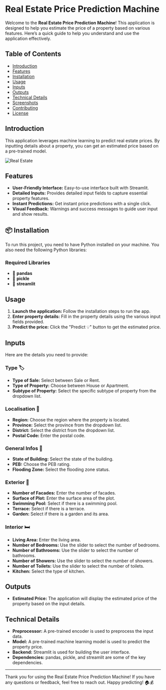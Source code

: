 # Real Estate Price Prediction Machine

Welcome to the **Real Estate Price Prediction Machine**! This application is designed to help you estimate the price of a property based on various features. Here’s a quick guide to help you understand and use the application effectively.

## Table of Contents

- [Introduction](#introduction)
- [Features](#features)
- [Installation](#installation)
- [Usage](#usage)
- [Inputs](#inputs)
- [Outputs](#outputs)
- [Technical Details](#technical-details)
- [Screenshots](#screenshots)
- [Contributing](#contributing)
- [License](#license)

## Introduction

This application leverages machine learning to predict real estate prices. By inputting details about a property, you can get an estimated price based on a pre-trained model.

![Real Estate](https://miro.medium.com/v2/resize:fit:1200/0*NCO1DF14J42HEQWR.jpg)

## Features

- **User-Friendly Interface:** Easy-to-use interface built with Streamlit.
- **Detailed Inputs:** Provides detailed input fields to capture essential property features.
- **Instant Predictions:** Get instant price predictions with a single click.
- **Visual Feedback:** Warnings and success messages to guide user input and show results.

## 📦 Installation

To run this project, you need to have Python installed on your machine. You also need the following Python libraries:

### Required Libraries

- 🐼 **pandas**
- 🥒 **pickle**
- 🔴 **streamlit**

## Usage

1. **Launch the application:** Follow the installation steps to run the app.
2. **Enter property details:** Fill in the property details using the various input fields provided.
3. **Predict the price:** Click the "Predict 💡" button to get the estimated price.

## Inputs

Here are the details you need to provide:

### Type 🏷️
- **Type of Sale:** Select between Sale or Rent.
- **Type of Property:** Choose between House or Apartment.
- **Subtype of Property:** Select the specific subtype of property from the dropdown list.

### Localisation 📍
- **Region:** Choose the region where the property is located.
- **Province:** Select the province from the dropdown list.
- **District:** Select the district from the dropdown list.
- **Postal Code:** Enter the postal code.

### General Infos 📄
- **State of Building:** Select the state of the building.
- **PEB:** Choose the PEB rating.
- **Flooding Zone:** Select the flooding zone status.

### Exterior 🌳
- **Number of Facades:** Enter the number of facades.
- **Surface of Plot:** Enter the surface area of the plot.
- **Swimming Pool:** Select if there is a swimming pool.
- **Terrace:** Select if there is a terrace.
- **Garden:** Select if there is a garden and its area.

### Interior 🛏️
- **Living Area:** Enter the living area.
- **Number of Bedrooms:** Use the slider to select the number of bedrooms.
- **Number of Bathrooms:** Use the slider to select the number of bathrooms.
- **Number of Showers:** Use the slider to select the number of showers.
- **Number of Toilets:** Use the slider to select the number of toilets.
- **Kitchen:** Select the type of kitchen.

## Outputs

- **Estimated Price:** The application will display the estimated price of the property based on the input details.

## Technical Details

- **Preprocessor:** A pre-trained encoder is used to preprocess the input data.
- **Model:** A pre-trained machine learning model is used to predict the property price.
- **Backend:** Streamlit is used for building the user interface.
- **Dependencies:** pandas, pickle, and streamlit are some of the key dependencies.


---

Thank you for using the Real Estate Price Prediction Machine! If you have any questions or feedback, feel free to reach out. Happy predicting! 🏠💰
